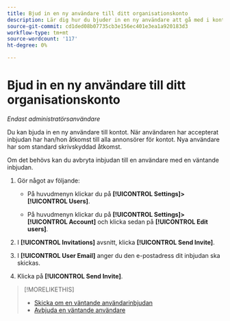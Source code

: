 ```yaml
---
title: Bjud in en ny användare till ditt organisationskonto
description: Lär dig hur du bjuder in en ny användare att gå med i kontot.
source-git-commit: cd1ded08b07735cb3e156ec401e3ea1a920183d3
workflow-type: tm+mt
source-wordcount: '117'
ht-degree: 0%

---
```


# Bjud in en ny användare till ditt organisationskonto

*Endast administratörsanvändare*

Du kan bjuda in en ny användare till kontot. När användaren har accepterat inbjudan har han/hon åtkomst till alla annonsörer för kontot. Nya användare har som standard skrivskyddad åtkomst.

Om det behövs kan du avbryta inbjudan till en användare med en väntande inbjudan.

1. Gör något av följande:

   * På huvudmenyn klickar du på **[!UICONTROL Settings]>[!UICONTROL Users]**.

   * På huvudmenyn klickar du på **[!UICONTROL Settings]>[!UICONTROL Account]** och klicka sedan på **[!UICONTROL Edit users]**.

1. I **[!UICONTROL Invitations]** avsnitt, klicka **[!UICONTROL Send Invite]**.

1. I **[!UICONTROL User Email]** anger du den e-postadress dit inbjudan ska skickas.

1. Klicka på **[!UICONTROL Send Invite]**.

>[!MORELIKETHIS]
>
>* [Skicka om en väntande användarinbjudan](user-resend-invite.md)
>* [Avbjuda en väntande användare](user-uninvite.md)


<!-- >* [Edit User Permissions or Delete a User](user-edit.md) -->
